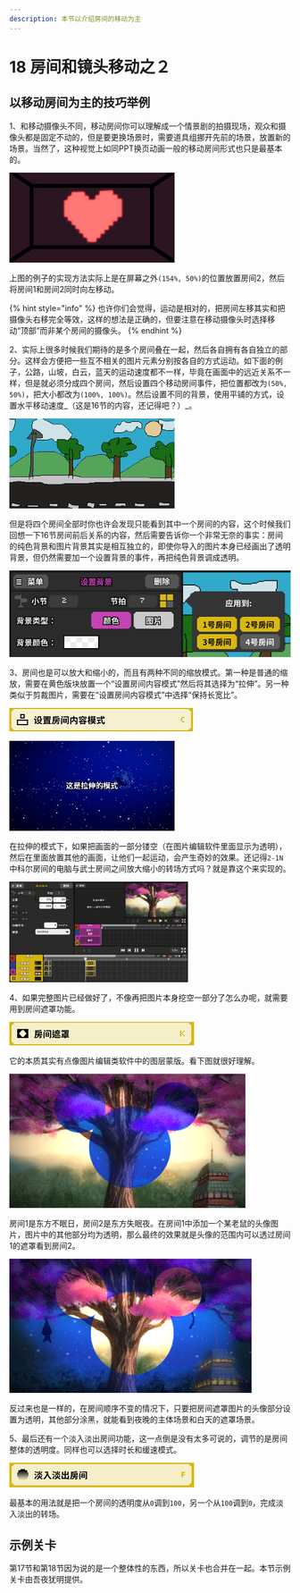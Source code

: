 ```yaml
---
description: 本节以介绍房间的移动为主
---
```


# 18 房间和镜头移动之２

## 以移动房间为主的技巧举例

1、和移动摄像头不同，移动房间你可以理解成一个情景剧的拍摄现场，观众和摄像头都是固定不动的，但是要更换场景时，需要道具组挪开先前的场景，放置新的场景。当然了，这种视觉上如同PPT换页动画一般的移动房间形式也只是最基本的。

![&#x6C34;&#x5E73;&#x79FB;&#x52A8;&#x5207;&#x6362;&#x623F;&#x95F4;](.gitbook/assets/18-1.gif)

上图的例子的实现方法实际上是在屏幕之外`(154%, 50%)`的位置放置房间2，然后将房间1和房间2同时向左移动。

{% hint style="info" %}
也许你们会觉得，运动是相对的，把房间左移其实和把摄像头右移完全等效，这样的想法是正确的，但要注意在移动摄像头时选择移动“顶部”而非某个房间的摄像头。
{% endhint %}

2、实际上很多时候我们期待的是多个房间叠在一起，然后各自拥有各自独立的部分。这样会方便把一些互不相关的图片元素分别按各自的方式运动。如下面的例子，公路，山坡，白云，蓝天的运动速度都不一样，毕竟在画面中的远近关系不一样，但是就必须分成四个房间，然后设置四个移动房间事件，把位置都改为`(50%, 50%)`，把大小都改为`(100%, 100%)`。然后设置不同的背景，使用平铺的方式，设置水平移动速度_（这是16节的内容，还记得吧？）_。

![&#x7075;&#x9B42;&#x516C;&#x8DEF;](.gitbook/assets/18-2.gif)

但是将四个房间全部时你也许会发现只能看到其中一个房间的内容，这个时候我们回想一下16节房间前后关系的内容，然后需要告诉你一个非常无奈的事实：房间的纯色背景和图片背景其实是相互独立的，即使你导入的图片本身已经画出了透明背景，但仍然需要加一个设置背景的事件，再把纯色背景调成透明。

![](.gitbook/assets/18-3.png)

3、房间也是可以放大和缩小的，而且有两种不同的缩放模式。第一种是普通的缩放，需要在黄色版块放置一个“设置房间内容模式”然后将其选择为“拉伸”。另一种类似于剪裁图片，需要在“设置房间内容模式”中选择“保持长宽比”。

![](.gitbook/assets/18-4.png)

![&#x62C9;&#x4F38;&#x4E0E;&#x4FDD;&#x6301;&#x957F;&#x5BBD;&#x6BD4;&#x7684;&#x533A;&#x522B;](.gitbook/assets/18-7.gif)

在拉伸的模式下，如果把画面的一部分镂空（在图片编辑软件里面显示为透明），然后在里面放置其他的画面，让他们一起运动，会产生奇妙的效果。还记得`2-1N`中科尔房间的电脑与武士房间之间放大缩小的转场方式吗？就是靠这个来实现的。

![&#x7981; &#x6B62; &#x5957; &#x5A03;](.gitbook/assets/18-8.gif)

4、如果完整图片已经做好了，不像再把图片本身挖空一部分了怎么办呢，就需要用到房间遮罩功能。

![](.gitbook/assets/18-11.png)

它的本质其实有点像图片编辑类软件中的图层蒙版。看下图就很好理解。

![&#x767D;&#x5929;&#x4E0D;&#x61C2;&#x591C;&#x7684;&#x9ED1;](.gitbook/assets/18-9.png)

房间1是东方不眠日，房间2是东方失眠夜。在房间1中添加一个某老鼠的头像图片，图片中的其他部分均为透明，那么最终的效果就是头像的范围内可以透过房间1的遮罩看到房间2。

![](.gitbook/assets/18-10.png)

反过来也是一样的，在房间顺序不变的情况下，只要把房间遮罩图片的头像部分设置为透明，其他部分涂黑，就能看到夜晚的主体场景和白天的遮罩场景。

5、最后还有一个淡入淡出房间功能，这一点倒是没有太多可说的，调节的是房间整体的透明度。同样也可以选择时长和缓速模式。

![](.gitbook/assets/18-12.png)

最基本的用法就是把一个房间的透明度从`0`调到`100`，另一个从`100`调到`0`，完成淡入淡出的转场。

## 示例关卡

第17节和第18节因为说的是一个整体性的东西，所以关卡也合并在一起。本节示例关卡由吾夜犹明提供。



